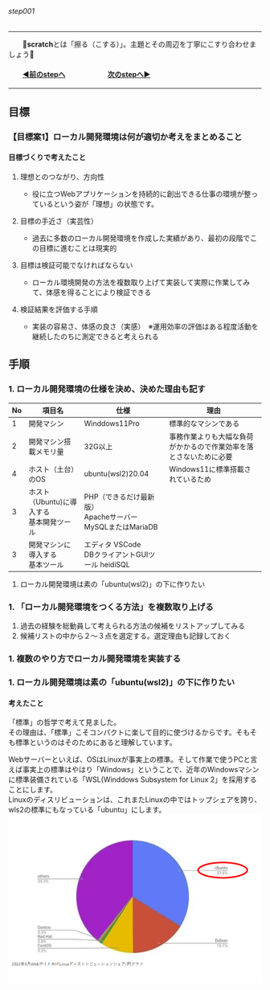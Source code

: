 ###### &emsp;&emsp;&emsp;&emsp;&emsp;&emsp;&emsp;&emsp;&emsp;&emsp;&emsp;&emsp;&emsp;&emsp;&emsp;&emsp;&emsp;&emsp;&emsp;&emsp;&emsp;&emsp;&emsp;&emsp;&emsp;&emsp;&emsp;&emsp;&emsp;&emsp;&emsp;&emsp;&emsp;step001

 ---
&emsp;&emsp;📌<b>scratch</b>とは「擦る（こする）」。主題とその周辺を丁寧にこすり合わせましょう📌
#### &emsp;&emsp;[◀️前のstepへ](https://github.com/yuasys/scratch001/tree/main#readme)&emsp;&emsp;&emsp;&emsp;&emsp;&emsp;[次のstepへ▶️](https://github.com/yuasys/scratch001/tree/main/002#readme)
---

## 目標

### 【目標案1】ローカル開発環境は何が適切か考えをまとめること

#### 目標づくりで考えたこと

1. 理想とのつながり、方向性
    - 役に立つWebアプリケーションを持続的に創出できる仕事の環境が整っているという姿が「理想」の状態です。

2. 目標の手近さ（実芸性）
    - 過去に多数のローカル開発環境を作成した実績があり、最初の段階でこの目標に進むことは現実的
4. 目標は検証可能でなければならない
    - ローカル環境開発の方法を複数取り上げて実装して実際に作業してみて、体感を得ることにより検証できる
6. 検証結果を評価する手順
    - 実装の容易さ、体感の良さ（実感）　※運用効率の評価はある程度活動を継続したのちに測定できると考えられる

 ## 手順
  
  ### 1. ローカル開発環境の仕様を決め、決めた理由も記す
  
 |No|項目名|仕様|理由|
 |----|----|----|----|
 |1|開発マシン|Winddows11Pro|標準的なマシンである|
 |2|開発マシン搭載メモリ量|32G以上|事務作業よりも大幅な負荷がかかるので作業効率を落とさないために必要|
 |4|ホスト（土台）のOS|ubuntu(wsl2)20.04|Windows11に標準搭載されているため|
 |3|ホスト（Ubuntu)に導入する<br>基本開発ツール|PHP（できるだけ最新版）<br>Apacheサーバー<br>MySQLまたはMariaDB||
 |3|開発マシンに導入する<br>基本ツール|エディタ VSCode<br>DBクライアントGUIツール heidiSQL||
  
  1. ローカル開発環境は素の「ubuntu(wsl2)」の下に作りたい
 

 ### 1. 「ローカル開発環境をつくる方法」を複数取り上げる
 
  1. 過去の経験を総動員して考えられる方法の候補をリストアップしてみる
  2. 候補リストの中から２～３点を選定する。選定理由も記録しておく
 
 ### 1. 複数のやり方でローカル開発環境を実装する
 
 ### 1. ローカル開発環境は素の「ubuntu(wsl2)」の下に作りたい
 


#### 考えたこと
 「標準」の哲学で考えて見ました。  
 その理由は、「標準」こそコンパクトに楽して目的に使づけるからです。そもそも標準というのはそのためにあると理解しています。
 
 Webサーバーといえば、OSはLinuxが事実上の標準。そして作業で使うPCと言えば事実上の標準はやはり「Windows」ということで、近年のWindowsマシンに標準装備されている「WSL(Winddows Subsystem for Linux 2」を採用することにします。  
 Linuxのディスリビューションは、これまたLinuxの中ではトップシェアを誇り、wls2の標準にもなっている「ubuntu」にします。
 ![2022年ディストリビューションのシェア](https://github.com/yuasys/scratch001/blob/main/images/fig2023-06-01-2.png?raw=true)
